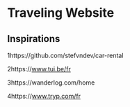 # Traveling Website



## Inspirations

1https://github.com/stefvndev/car-rental

2https://www.tui.be/fr

3https://wanderlog.com/home

4https://www.tryp.com/fr


